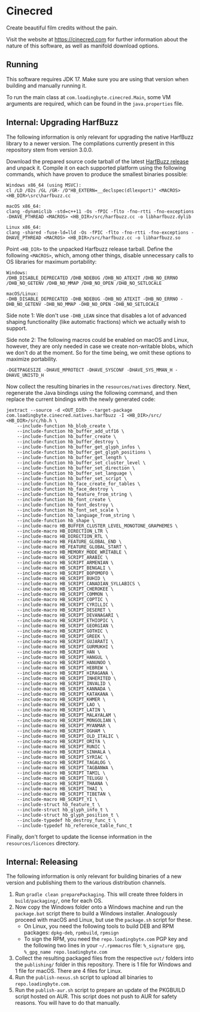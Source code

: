 Cinecred
========

Create beautiful film credits without the pain.

Visit the website at https://cinecred.com for further information about the nature of this software, as well as manifold download options.

## Running

This software requires JDK 17. Make sure you are using that version when building and manually running it.

To run the main class at `com.loadingbyte.cinecred.Main`, some VM arguments are required, which can be found in the `java.properties` file.

## Internal: Upgrading HarfBuzz

The following information is only relevant for upgrading the native HarfBuzz library to a newer version.
The compilations currently present in this repository stem from version 3.0.0.

Download the prepared source code tarball of the latest [HarfBuzz release](https://github.com/harfbuzz/harfbuzz/releases) and unpack it.
Compile it on each supported platform using the following commands, which have proven to produce the smallest binaries possible:

    Windows x86_64 (using MSVC):
    cl /LD /O2s /GL /GR- /D"HB_EXTERN=__declspec(dllexport)" <MACROS> <HB_DIR>\src\harfbuzz.cc

    macOS x86_64:
    clang -dynamiclib -std=c++11 -Os -fPIC -flto -fno-rtti -fno-exceptions -DHAVE_PTHREAD <MACROS> <HB_DIR>/src/harfbuzz.cc -o libharfbuzz.dylib

    Linux x86_64:
    clang -shared -fuse-ld=lld -Os -fPIC -flto -fno-rtti -fno-exceptions -DHAVE_PTHREAD <MACROS> <HB_DIR>/src/harfbuzz.cc -o libharfbuzz.so

Point `<HB_DIR>` to the unpacked Harfbuzz release tarball.
Define the following `<MACROS>`, which, among other things, disable unnecessary calls to OS libraries for maximum portability:

    Windows:
    /DHB_DISABLE_DEPRECATED /DHB_NDEBUG /DHB_NO_ATEXIT /DHB_NO_ERRNO /DHB_NO_GETENV /DHB_NO_MMAP /DHB_NO_OPEN /DHB_NO_SETLOCALE

    macOS/Linux:
    -DHB_DISABLE_DEPRECATED -DHB_NDEBUG -DHB_NO_ATEXIT -DHB_NO_ERRNO -DHB_NO_GETENV -DHB_NO_MMAP -DHB_NO_OPEN -DHB_NO_SETLOCALE

Side note 1: We don't use `-DHB_LEAN` since that disables a lot of advanced shaping functionality (like automatic fractions) which we actually wish to support.

Side note 2: The following macros could be enabled on macOS and Linux, however, they are only needed in case we create non-writable blobs, which we don't do at the moment.
So for the time being, we omit these options to maximize portability.

    -DGETPAGESIZE -DHAVE_MPROTECT -DHAVE_SYSCONF -DHAVE_SYS_MMAN_H -DHAVE_UNISTD_H

Now collect the resulting binaries in the `resources/natives` directory.
Next, regenerate the Java bindings using the following command, and then replace the current bindings with the newly generated code:

    jextract --source -d <OUT_DIR> --target-package com.loadingbyte.cinecred.natives.harfbuzz -I <HB_DIR>/src/ <HB_DIR>/src/hb.h \
        --include-function hb_blob_create \
        --include-function hb_buffer_add_utf16 \
        --include-function hb_buffer_create \
        --include-function hb_buffer_destroy \
        --include-function hb_buffer_get_glyph_infos \
        --include-function hb_buffer_get_glyph_positions \
        --include-function hb_buffer_get_length \
        --include-function hb_buffer_set_cluster_level \
        --include-function hb_buffer_set_direction \
        --include-function hb_buffer_set_language \
        --include-function hb_buffer_set_script \
        --include-function hb_face_create_for_tables \
        --include-function hb_face_destroy \
        --include-function hb_feature_from_string \
        --include-function hb_font_create \
        --include-function hb_font_destroy \
        --include-function hb_font_set_scale \
        --include-function hb_language_from_string \
        --include-function hb_shape \
        --include-macro HB_BUFFER_CLUSTER_LEVEL_MONOTONE_GRAPHEMES \
        --include-macro HB_DIRECTION_LTR \
        --include-macro HB_DIRECTION_RTL \
        --include-macro HB_FEATURE_GLOBAL_END \
        --include-macro HB_FEATURE_GLOBAL_START \
        --include-macro HB_MEMORY_MODE_WRITABLE \
        --include-macro HB_SCRIPT_ARABIC \
        --include-macro HB_SCRIPT_ARMENIAN \
        --include-macro HB_SCRIPT_BENGALI \
        --include-macro HB_SCRIPT_BOPOMOFO \
        --include-macro HB_SCRIPT_BUHID \
        --include-macro HB_SCRIPT_CANADIAN_SYLLABICS \
        --include-macro HB_SCRIPT_CHEROKEE \
        --include-macro HB_SCRIPT_COMMON \
        --include-macro HB_SCRIPT_COPTIC \
        --include-macro HB_SCRIPT_CYRILLIC \
        --include-macro HB_SCRIPT_DESERET \
        --include-macro HB_SCRIPT_DEVANAGARI \
        --include-macro HB_SCRIPT_ETHIOPIC \
        --include-macro HB_SCRIPT_GEORGIAN \
        --include-macro HB_SCRIPT_GOTHIC \
        --include-macro HB_SCRIPT_GREEK \
        --include-macro HB_SCRIPT_GUJARATI \
        --include-macro HB_SCRIPT_GURMUKHI \
        --include-macro HB_SCRIPT_HAN \
        --include-macro HB_SCRIPT_HANGUL \
        --include-macro HB_SCRIPT_HANUNOO \
        --include-macro HB_SCRIPT_HEBREW \
        --include-macro HB_SCRIPT_HIRAGANA \
        --include-macro HB_SCRIPT_INHERITED \
        --include-macro HB_SCRIPT_INVALID \
        --include-macro HB_SCRIPT_KANNADA \
        --include-macro HB_SCRIPT_KATAKANA \
        --include-macro HB_SCRIPT_KHMER \
        --include-macro HB_SCRIPT_LAO \
        --include-macro HB_SCRIPT_LATIN \
        --include-macro HB_SCRIPT_MALAYALAM \
        --include-macro HB_SCRIPT_MONGOLIAN \
        --include-macro HB_SCRIPT_MYANMAR \
        --include-macro HB_SCRIPT_OGHAM \
        --include-macro HB_SCRIPT_OLD_ITALIC \
        --include-macro HB_SCRIPT_ORIYA \
        --include-macro HB_SCRIPT_RUNIC \
        --include-macro HB_SCRIPT_SINHALA \
        --include-macro HB_SCRIPT_SYRIAC \
        --include-macro HB_SCRIPT_TAGALOG \
        --include-macro HB_SCRIPT_TAGBANWA \
        --include-macro HB_SCRIPT_TAMIL \
        --include-macro HB_SCRIPT_TELUGU \
        --include-macro HB_SCRIPT_THAANA \
        --include-macro HB_SCRIPT_THAI \
        --include-macro HB_SCRIPT_TIBETAN \
        --include-macro HB_SCRIPT_YI \
        --include-struct hb_feature_t \
        --include-struct hb_glyph_info_t \
        --include-struct hb_glyph_position_t \
        --include-typedef hb_destroy_func_t \
        --include-typedef hb_reference_table_func_t

Finally, don't forget to update the license information in the `resources/licences` directory.

## Internal: Releasing

The following information is only relevant for building binaries of a new version and publishing them to the various distribution channels.

1. Run `gradle clean preparePackaging`.
   This will create three folders in `build/packaging/`, one for each OS.
2. Now copy the Windows folder onto a Windows machine and run the `package.bat` script there to build a Windows installer.
   Analogously proceed with macOS and Linux, but use the `package.sh` script for these.
   * On Linux, you need the following tools to build DEB and RPM packages: `dpkg-deb`, `rpmbuild`, `rpmsign`
   * To sign the RPM, you need the `repo.loadingbyte.com` PGP key and the following two lines in your `~/.rpmmacros` file: `%_signature gpg`, `%_gpg_name repo.loadingbyte.com`
3. Collect the resulting packaged files from the respective `out/` folders into the `publishing/` folder in this repository.
   There is 1 file for Windows and 1 file for macOS. There are 4 files for Linux.
4. Run the `publish-nexus.sh` script to upload all binaries to `repo.loadingbyte.com`.
5. Run the `publish-aur.sh` script to prepare an update of the PKGBUILD script hosted on AUR.
   This script does not push to AUR for safety reasons.
   You will have to do that manually.
